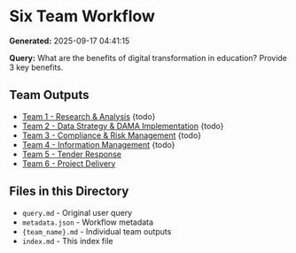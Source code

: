 # Six Team Workflow

**Generated:** 2025-09-17 04:41:15

**Query:** What are the benefits of digital transformation in education? Provide 3 key benefits.

## Team Outputs

- [Team 1 - Research & Analysis](./team_1_-_research_and_analysis.md) {todo}
- [Team 2 - Data Strategy & DAMA Implementation](./team_2_-_data_strategy_and_dama_implementation.md) {todo}
- [Team 3 - Compliance & Risk Management](./team_3_-_compliance_and_risk_management.md) {todo}
- [Team 4 - Information Management](./team_4_-_information_management.md) {todo}
- [Team 5 - Tender Response](./team_5_-_tender_response.md)
- [Team 6 - Project Delivery](./team_6_-_project_delivery.md)

## Files in this Directory

- `query.md` - Original user query
- `metadata.json` - Workflow metadata
- `{team_name}.md` - Individual team outputs
- `index.md` - This index file
